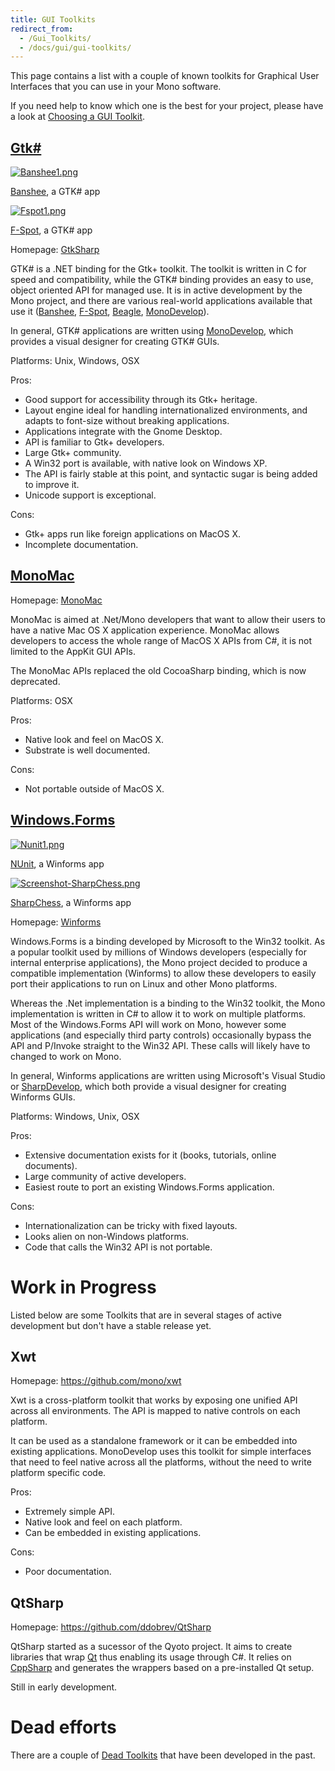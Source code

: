 ```yaml
---
title: GUI Toolkits
redirect_from:
  - /Gui_Toolkits/
  - /docs/gui/gui-toolkits/
---
```


This page contains a list with a couple of known toolkits for Graphical User Interfaces that you can use in your Mono software.

If you need help to know which one is the best for your project, please have a look at [Choosing a GUI Toolkit](/docs/gui/choosing-a-gui-toolkit/).

[Gtk#](/docs/gui/gtksharp/)
---------------------------

[![Banshee1.png](/archived/images/5/5e/Banshee1.png)](/archived/images/5/5e/Banshee1.png)

[Banshee](http://banshee-project.org/Main_Page), a GTK# app

[![Fspot1.png](/archived/images/9/92/Fspot1.png)](/archived/images/9/92/Fspot1.png)

[F-Spot](http://f-spot.org/Main_Page), a GTK# app

Homepage: [GtkSharp](/docs/gui/gtksharp/)

GTK# is a .NET binding for the Gtk+ toolkit. The toolkit is written in C for speed and compatibility, while the GTK# binding provides an easy to use, object oriented API for managed use. It is in active development by the Mono project, and there are various real-world applications available that use it ([Banshee](http://banshee-project.org/Main_Page), [F-Spot](http://f-spot.org/Main_Page), [Beagle](http://beagle-project.org/Main_Page), [MonoDevelop](http://www.monodevelop.com/Main_Page)).

In general, GTK# applications are written using [MonoDevelop](http://www.monodevelop.com/Main_Page), which provides a visual designer for creating GTK# GUIs.

Platforms: Unix, Windows, OSX

Pros:

-   Good support for accessibility through its Gtk+ heritage.
-   Layout engine ideal for handling internationalized environments, and adapts to font-size without breaking applications.
-   Applications integrate with the Gnome Desktop.
-   API is familiar to Gtk+ developers.
-   Large Gtk+ community.
-   A Win32 port is available, with native look on Windows XP.
-   The API is fairly stable at this point, and syntactic sugar is being added to improve it.
-   Unicode support is exceptional.

Cons:

-   Gtk+ apps run like foreign applications on MacOS X.
-   Incomplete documentation.

[MonoMac](/docs/tools+libraries/libraries/monomac/)
---------------------------------------------------

Homepage: [MonoMac](/docs/tools+libraries/libraries/monomac/)

MonoMac is aimed at .Net/Mono developers that want to allow their users to have a native Mac OS X application experience. MonoMac allows developers to access the whole range of MacOS X APIs from C#, it is not limited to the AppKit GUI APIs.

The MonoMac APIs replaced the old CocoaSharp binding, which is now deprecated.

Platforms: OSX

Pros:

-   Native look and feel on MacOS X.
-   Substrate is well documented.

Cons:

-   Not portable outside of MacOS X.

[Windows.Forms](/docs/gui/winforms/)
------------------------------------

[![Nunit1.png](/archived/images/7/71/Nunit1.png)](/archived/images/7/71/Nunit1.png)

[NUnit](http://www.nunit.org/), a Winforms app

[![Screenshot-SharpChess.png](/archived/images/3/32/Screenshot-SharpChess.png)](/archived/images/3/32/Screenshot-SharpChess.png)

[SharpChess](http://sharpchess.com/), a Winforms app

Homepage: [Winforms](/docs/gui/winforms/)

Windows.Forms is a binding developed by Microsoft to the Win32 toolkit. As a popular toolkit used by millions of Windows developers (especially for internal enterprise applications), the Mono project decided to produce a compatible implementation (Winforms) to allow these developers to easily port their applications to run on Linux and other Mono platforms.

Whereas the .Net implementation is a binding to the Win32 toolkit, the Mono implementation is written in C# to allow it to work on multiple platforms. Most of the Windows.Forms API will work on Mono, however some applications (and especially third party controls) occasionally bypass the API and P/Invoke straight to the Win32 API. These calls will likely have to changed to work on Mono.

In general, Winforms applications are written using Microsoft's Visual Studio or [SharpDevelop](http://www.icsharpcode.net/opensource/sd/), which both provide a visual designer for creating Winforms GUIs.

Platforms: Windows, Unix, OSX

Pros:

-   Extensive documentation exists for it (books, tutorials, online documents).
-   Large community of active developers.
-   Easiest route to port an existing Windows.Forms application.

Cons:

-   Internationalization can be tricky with fixed layouts.
-   Looks alien on non-Windows platforms.
-   Code that calls the Win32 API is not portable.

Work in Progress
===================

Listed below are some Toolkits that are in several stages of active development but don't have a stable release yet.

Xwt
---

Homepage: https://github.com/mono/xwt

Xwt is a cross-platform toolkit that works by exposing one unified API across all environments. The API is mapped to native controls on each platform.

It can be used as a standalone framework or it can be embedded into existing applications. MonoDevelop uses this toolkit for simple interfaces that need to feel native across all the platforms, without the need to write platform specific code.

Pros:

- Extremely simple API.
-	Native look and feel on each platform.
-	Can be embedded in existing applications.

Cons:

-	Poor documentation.

QtSharp
-------

Homepage: https://github.com/ddobrev/QtSharp

QtSharp started as a sucessor of the Qyoto project. It aims to create libraries that wrap [Qt](https://qt-project.org/) thus enabling its usage through C#. It relies on [CppSharp](https://github.com/mono/CppSharp) and generates the wrappers based on a pre-installed Qt setup.

Still in early development.

Dead efforts
============

There are a couple of [Dead Toolkits](/docs/tools+libraries/dead-toolkits/ "Dead Toolkits") that have been developed in the past.